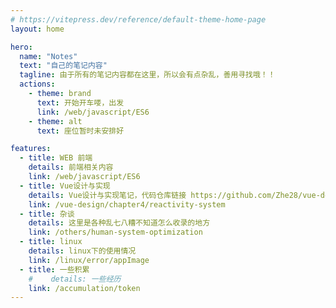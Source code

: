 ```yaml
---
# https://vitepress.dev/reference/default-theme-home-page
layout: home

hero:
  name: "Notes"
  text: "自己的笔记内容"
  tagline: 由于所有的笔记内容都在这里，所以会有点杂乱，善用寻找哦！！
  actions:
    - theme: brand
      text: 开始开车喽，出发
      link: /web/javascript/ES6
    - theme: alt
      text: 座位暂时未安排好

features:
  - title: WEB 前端
    details: 前端相关内容
    link: /web/javascript/ES6
  - title: Vue设计与实现
    details: Vue设计与实现笔记，代码仓库链接 https://github.com/Zhe28/vue-design
    link: /vue-design/chapter4/reactivity-system
  - title: 杂谈
    details: 这里是各种乱七八糟不知道怎么收录的地方
    link: /others/human-system-optimization
  - title: linux
    details: linux下的使用情况
    link: /linux/error/appImage
  - title: 一些积累
    #    details: 一些经历
    link: /accumulation/token
---
```

